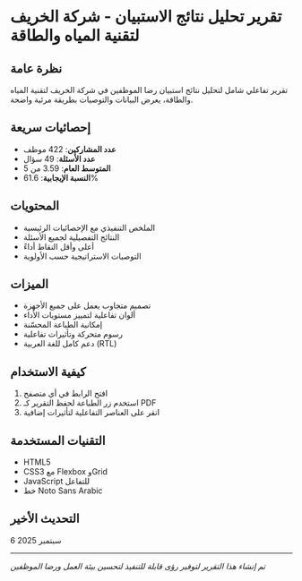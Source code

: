# تقرير تحليل نتائج الاستبيان - شركة الخريف لتقنية المياه والطاقة

## نظرة عامة
تقرير تفاعلي شامل لتحليل نتائج استبيان رضا الموظفين في شركة الخريف لتقنية المياه والطاقة، يعرض البيانات والتوصيات بطريقة مرئية واضحة.

## إحصائيات سريعة
- **عدد المشاركين**: 422 موظف
- **عدد الأسئلة**: 49 سؤال
- **المتوسط العام**: 3.59 من 5
- **النسبة الإيجابية**: 61.6%

## المحتويات
- الملخص التنفيذي مع الإحصائيات الرئيسية
- النتائج التفصيلية لجميع الأسئلة
- أعلى وأقل النقاط أداءً
- التوصيات الاستراتيجية حسب الأولوية

## الميزات
- تصميم متجاوب يعمل على جميع الأجهزة
- ألوان تفاعلية لتمييز مستويات الأداء
- إمكانية الطباعة المحسّنة
- رسوم متحركة وتأثيرات تفاعلية
- دعم كامل للغة العربية (RTL)

## كيفية الاستخدام
1. افتح الرابط في أي متصفح
2. استخدم زر الطباعة لحفظ التقرير كـ PDF
3. انقر على العناصر التفاعلية لتأثيرات إضافية

## التقنيات المستخدمة
- HTML5
- CSS3 مع Flexbox وGrid
- JavaScript للتفاعل
- خط Noto Sans Arabic

## التحديث الأخير
6 سبتمبر 2025

---
*تم إنشاء هذا التقرير لتوفير رؤى قابلة للتنفيذ لتحسين بيئة العمل ورضا الموظفين*
